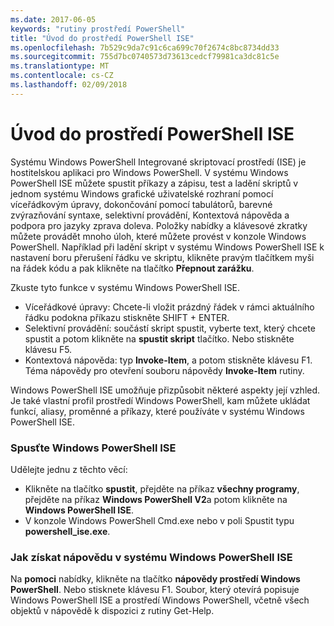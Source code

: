```yaml
---
ms.date: 2017-06-05
keywords: "rutiny prostředí PowerShell"
title: "Úvod do prostředí PowerShell ISE"
ms.openlocfilehash: 7b529c9da7c91c6ca699c70f2674c8bc8734dd33
ms.sourcegitcommit: 755d7bc0740573d73613cedcf79981ca3dc81c5e
ms.translationtype: MT
ms.contentlocale: cs-CZ
ms.lasthandoff: 02/09/2018
---
```

# <a name="introducing-the-windows-powershell-ise"></a>Úvod do prostředí PowerShell ISE

Systému Windows PowerShell Integrované skriptovací prostředí (ISE) je hostitelskou aplikaci pro Windows PowerShell. V systému Windows PowerShell ISE můžete spustit příkazy a zápisu, test a ladění skriptů v jednom systému Windows grafické uživatelské rozhraní pomocí víceřádkovým úpravy, dokončování pomocí tabulátorů, barevné zvýrazňování syntaxe, selektivní provádění, Kontextová nápověda a podpora pro jazyky zprava doleva. Položky nabídky a klávesové zkratky můžete provádět mnoho úloh, které můžete provést v konzole Windows PowerShell. Například při ladění skript v systému Windows PowerShell ISE k nastavení boru přerušení řádku ve skriptu, klikněte pravým tlačítkem myši na řádek kódu a pak klikněte na tlačítko **Přepnout zarážku**.

Zkuste tyto funkce v systému Windows PowerShell ISE.

- Víceřádkové úpravy: Chcete-li vložit prázdný řádek v rámci aktuálního řádku podokna příkazu stiskněte SHIFT + ENTER.
- Selektivní provádění: součástí skript spustit, vyberte text, který chcete spustit a potom klikněte na **spustit skript** tlačítko. Nebo stiskněte klávesu F5.
- Kontextová nápověda: typ **Invoke-Item**, a potom stiskněte klávesu F1. Téma nápovědy pro otevření souboru nápovědy **Invoke-Item** rutiny.

Windows PowerShell ISE umožňuje přizpůsobit některé aspekty její vzhled. Je také vlastní profil prostředí Windows PowerShell, kam můžete ukládat funkcí, aliasy, proměnné a příkazy, které používáte v systému Windows PowerShell ISE.

### <a name="to-start-the-windows-powershell-ise"></a>Spusťte Windows PowerShell ISE

Udělejte jednu z těchto věcí:

- Klikněte na tlačítko **spustit**, přejděte na příkaz **všechny programy**, přejděte na příkaz **Windows PowerShell V2**a potom klikněte na **Windows PowerShell ISE**.
- V konzole Windows PowerShell Cmd.exe nebo v poli Spustit typu **powershell_ise.exe**.

### <a name="to-get-help-in-the-windows-powershell-ise"></a>Jak získat nápovědu v systému Windows PowerShell ISE

Na **pomoci** nabídky, klikněte na tlačítko **nápovědy prostředí Windows PowerShell**. Nebo stisknete klávesu F1. Soubor, který otevírá popisuje Windows PowerShell ISE a prostředí Windows PowerShell, včetně všech objektů v nápovědě k dispozici z rutiny Get-Help.
